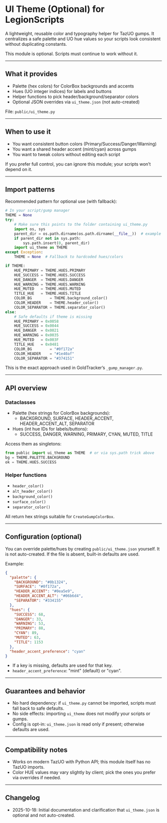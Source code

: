 # UI Theme (Optional) for LegionScripts

A lightweight, reusable color and typography helper for TazUO gumps. It centralizes a safe palette and UO hue values so your scripts look consistent without duplicating constants.

This module is optional. Scripts must continue to work without it.

---

## What it provides

- Palette (hex colors) for ColorBox backgrounds and accents
- Hues (UO integer indices) for labels and buttons
- Helper functions to pick header/background/separator colors
- Optional JSON overrides via `ui_theme.json` (not auto-created)

File: `public/ui_theme.py`

---

## When to use it

- You want consistent button colors (Primary/Success/Danger/Warning)
- You want a shared header accent (mint/cyan) across gumps
- You want to tweak colors without editing each script

If you prefer full control, you can ignore this module; your scripts won’t depend on it.

---

## Import patterns

Recommended pattern for optional use (with fallback):

```python
# In your script/gump manager
THEME = None
try:
    # Make sure this points to the folder containing ui_theme.py
    import os, sys
    parent_dir = os.path.dirname(os.path.dirname(__file__))  # example
    if parent_dir not in sys.path:
        sys.path.insert(0, parent_dir)
    import ui_theme as THEME
except Exception:
    THEME = None  # Fallback to hardcoded hues/colors

if THEME:
    HUE_PRIMARY = THEME.HUES.PRIMARY
    HUE_SUCCESS = THEME.HUES.SUCCESS
    HUE_DANGER  = THEME.HUES.DANGER
    HUE_WARNING = THEME.HUES.WARNING
    HUE_MUTED   = THEME.HUES.MUTED
    TITLE_HUE   = THEME.HUES.TITLE
    COLOR_BG        = THEME.background_color()
    COLOR_HEADER    = THEME.header_color()
    COLOR_SEPARATOR = THEME.separator_color()
else:
    # Safe defaults if theme is missing
    HUE_PRIMARY = 0x0058
    HUE_SUCCESS = 0x0044
    HUE_DANGER  = 0x0021
    HUE_WARNING = 0x0035
    HUE_MUTED   = 0x003F
    TITLE_HUE   = 0x0481
    COLOR_BG        = "#0f172a"
    COLOR_HEADER    = "#1e40af"
    COLOR_SEPARATOR = "#374151"
```

This is the exact approach used in GoldTracker’s `_gump_manager.py`.

---

## API overview

### Dataclasses

- Palette (hex strings for ColorBox backgrounds):
  - BACKGROUND, SURFACE, HEADER_ACCENT, HEADER_ACCENT_ALT, SEPARATOR
- Hues (int hue IDs for labels/buttons):
  - SUCCESS, DANGER, WARNING, PRIMARY, CYAN, MUTED, TITLE

Access them as singletons:

```python
from public import ui_theme as THEME  # or via sys.path trick above
bg = THEME.PALETTE.BACKGROUND
ok = THEME.HUES.SUCCESS
```

### Helper functions

- `header_color()`
- `alt_header_color()`
- `background_color()`
- `surface_color()`
- `separator_color()`

All return hex strings suitable for `CreateGumpColorBox`.

---

## Configuration (optional)

You can override palette/hues by creating `public/ui_theme.json` yourself. It is not auto-created. If the file is absent, built-in defaults are used.

Example:

```json
{
  "palette": {
    "BACKGROUND": "#0b1324",
    "SURFACE": "#0f172a",
    "HEADER_ACCENT": "#0ea5e9",        
    "HEADER_ACCENT_ALT": "#06b6d4",
    "SEPARATOR": "#334155"
  },
  "hues": {
    "SUCCESS": 68,
    "DANGER": 33,
    "WARNING": 53,
    "PRIMARY": 88,
    "CYAN": 89,
    "MUTED": 63,
    "TITLE": 1153
  },
  "header_accent_preference": "cyan"  
}
```

- If a key is missing, defaults are used for that key.
- `header_accent_preference`: "mint" (default) or "cyan".

---

## Guarantees and behavior

- No hard dependency: if `ui_theme.py` cannot be imported, scripts must fall back to safe defaults.
- No side effects: importing `ui_theme` does not modify your scripts or gumps.
- Config is opt-in: `ui_theme.json` is read only if present; otherwise defaults are used.

---

## Compatibility notes

- Works on modern TazUO with Python API; this module itself has no TazUO imports.
- Color HUE values may vary slightly by client; pick the ones you prefer via overrides if needed.

---

## Changelog

- 2025-10-18: Initial documentation and clarification that `ui_theme.json` is optional and not auto-created.
